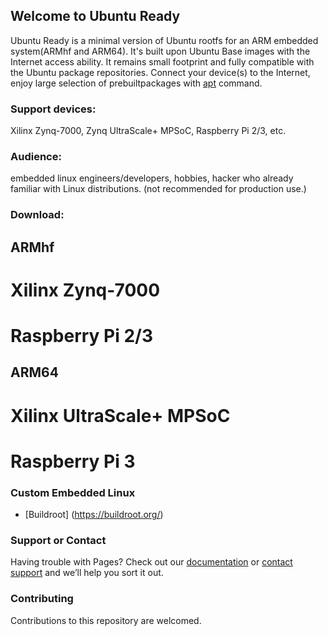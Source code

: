 ## Welcome to Ubuntu Ready

Ubuntu Ready is a minimal version of Ubuntu rootfs for an ARM embedded system(ARMhf and ARM64). It's built upon Ubuntu Base images with the Internet access ability. It remains small footprint and fully compatible with the Ubuntu package repositories. 
Connect your device(s) to the Internet, enjoy large selection of prebuiltpackages with [apt](https://www.raspberrypi.org/documentation/linux/software/apt.md) command.

### Support devices:
Xilinx Zynq-7000, Zynq UltraScale+ MPSoC, Raspberry Pi 2/3, etc.

### Audience: 
embedded linux engineers/developers, hobbies, hacker who already familiar with Linux distributions.
(not recommended for production use.)


### Download: 

## ARMhf
# Xilinx Zynq-7000
# Raspberry Pi 2/3

## ARM64
# Xilinx UltraScale+ MPSoC
# Raspberry Pi 3

### Custom Embedded Linux

* [Buildroot] (https://buildroot.org/)

### Support or Contact

Having trouble with Pages? Check out our [documentation](https://help.github.com/categories/github-pages-basics/) or [contact support](https://github.com/contact) and we’ll help you sort it out.

### Contributing
Contributions to this repository are welcomed.
